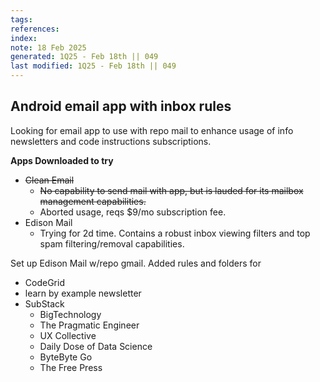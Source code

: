 ```yaml
---
tags: 
references:
index:
note: 18 Feb 2025
generated: 1Q25 - Feb 18th || 049
last modified: 1Q25 - Feb 18th || 049
---
```


## Android email app with inbox rules

Looking for email app to use with repo mail to enhance usage of info newsletters and code instructions subscriptions.

**Apps Downloaded to try**
- ~~Clean Email~~
	- ~~No capability to send mail with app, but is lauded for its mailbox management capabilities.~~
	- Aborted usage, reqs $9/mo subscription fee.
- Edison Mail
	- Trying for 2d time. Contains a robust inbox viewing filters and top spam filtering/removal capabilities.

Set up Edison Mail w/repo gmail. Added rules and folders for
- CodeGrid
- learn by example newsletter
- SubStack
	- BigTechnology
	- The Pragmatic Engineer
	- UX Collective
	- Daily Dose of Data Science
	- ByteByte Go
	- The Free Press

